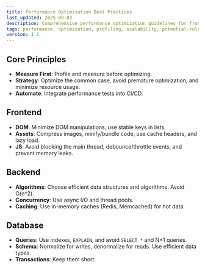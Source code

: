 ```yaml
---
title: Performance Optimization Best Practices
last_updated: 2025-09-03
description: Comprehensive performance optimization guidelines for frontend, backend, and database optimization
tags: performance, optimization, profiling, scalability, potential-rule
version: 1.1
---
```


## Core Principles

- **Measure First**: Profile and measure before optimizing.
- **Strategy**: Optimize the common case, avoid premature optimization, and minimize resource usage.
- **Automate**: Integrate performance tests into CI/CD.

## Frontend

- **DOM**: Minimize DOM manipulations, use stable keys in lists.
- **Assets**: Compress images, minify/bundle code, use cache headers, and lazy load.
- **JS**: Avoid blocking the main thread, debounce/throttle events, and prevent memory leaks.

## Backend

- **Algorithms**: Choose efficient data structures and algorithms. Avoid O(n^2).
- **Concurrency**: Use async I/O and thread pools.
- **Caching**: Use in-memory caches (Redis, Memcached) for hot data.

## Database

- **Queries**: Use indexes, `EXPLAIN`, and avoid `SELECT *` and N+1 queries.
- **Schema**: Normalize for writes, denormalize for reads. Use efficient data types.
- **Transactions**: Keep them short.
